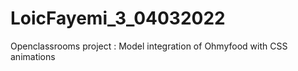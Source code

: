 # LoicFayemi_3_04032022

Openclassrooms project : Model integration of Ohmyfood with CSS animations
